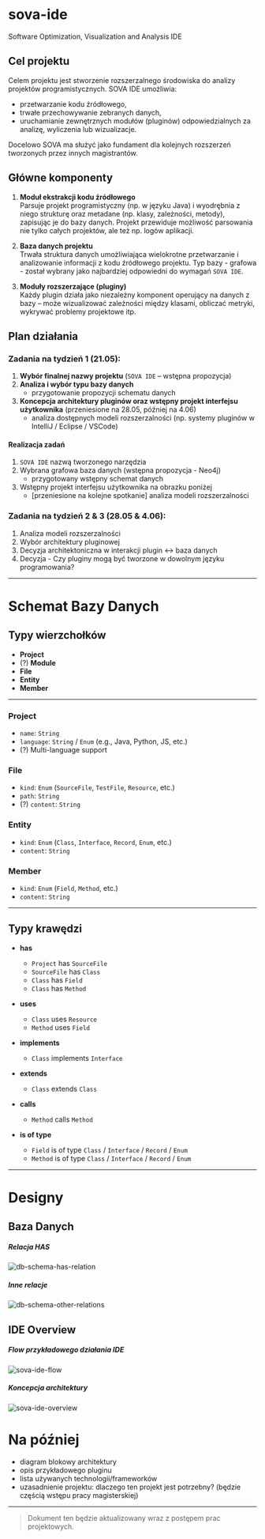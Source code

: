 # sova-ide
Software Optimization, Visualization and Analysis IDE

## Cel projektu

Celem projektu jest stworzenie rozszerzalnego środowiska do analizy projektów programistycznych.
SOVA IDE umożliwia:
- przetwarzanie kodu źródłowego,
- trwałe przechowywanie zebranych danych,
- uruchamianie zewnętrznych modułów (pluginów) odpowiedzialnych za analizę, wyliczenia lub wizualizacje.

Docelowo SOVA ma służyć jako fundament dla kolejnych rozszerzeń tworzonych przez innych magistrantów.

## Główne komponenty

1. **Moduł ekstrakcji kodu źródłowego**  
   Parsuje projekt programistyczny (np. w języku Java) i wyodrębnia z niego strukturę oraz metadane (np. klasy, zależności, metody), zapisując je do bazy danych. Projekt przewiduje możliwość parsowania nie tylko całych projektów, ale też np. logów aplikacji.

2. **Baza danych projektu**  
   Trwała struktura danych umożliwiająca wielokrotne przetwarzanie i analizowanie informacji z kodu źródłowego projektu. Typ bazy - grafowa - został wybrany jako najbardziej odpowiedni do wymagań `SOVA IDE`.

3. **Moduły rozszerzające (pluginy)**  
   Każdy plugin działa jako niezależny komponent operujący na danych z bazy – może wizualizować zależności między klasami, obliczać metryki, wykrywać problemy projektowe itp.

## Plan działania

### Zadania na tydzień 1 (21.05):

1. **Wybór finalnej nazwy projektu** (`SOVA IDE` – wstępna propozycja)
2. **Analiza i wybór typu bazy danych**  
   + przygotowanie propozycji schematu danych
3. **Koncepcja architektury pluginów oraz wstępny projekt interfejsu użytkownika** (przeniesione na 28.05, później na 4.06)
   + analiza dostępnych modeli rozszerzalności (np. systemy pluginów w IntelliJ / Eclipse / VSCode)

#### Realizacja zadań
1. `SOVA IDE` nazwą tworzonego narzędzia
2. Wybrana grafowa baza danych (wstępna propozycja - Neo4j)
   + przygotowany wstępny schemat danych
3. Wstępny projekt interfejsu użytkownika na obrazku poniżej
   + [przeniesione na kolejne spotkanie] analiza modeli rozszerzalności

### Zadania na tydzień 2 & 3 (28.05 & 4.06):
1. Analiza modeli rozszerzalności
2. Wybór architektury pluginowej
3. Decyzja architektoniczna w interakcji plugin <-> baza danych
4. Decyzja - Czy pluginy mogą być tworzone w dowolnym języku programowania?

---

# Schemat Bazy Danych 
## Typy wierzchołków

- **Project**
- (?) **Module**
- **File**
- **Entity**
- **Member**

---

### Project
- `name`: `String`
- `language`: `String` / `Enum` (e.g., Java, Python, JS, etc.)
- (?) Multi-language support

### File
- `kind`: `Enum` (`SourceFile`, `TestFile`, `Resource`, etc.)
- `path`: `String`
- (?) `content`: `String`

### Entity
- `kind`: `Enum` (`Class`, `Interface`, `Record`, `Enum`, etc.)
- `content`: `String`

### Member
- `kind`: `Enum` (`Field`, `Method`, etc.)
- `content`: `String`

---

## Typy krawędzi

- **has**
  - `Project` has `SourceFile`
  - `SourceFile` has `Class`
  - `Class` has `Field`
  - `Class` has `Method`

- **uses**
  - `Class` uses `Resource`
  - `Method` uses `Field`

- **implements**
  - `Class` implements `Interface`

- **extends**
  - `Class` extends `Class`

- **calls**
  - `Method` calls `Method`

- **is of type**
  - `Field` is of type `Class` / `Interface` / `Record` / `Enum`
  - `Method` is of type `Class` / `Interface` / `Record` / `Enum`

---

# Designy
## Baza Danych
##### Relacja HAS
![db-schema-has-relation](https://github.com/user-attachments/assets/bcda2a24-5d69-491f-815c-9618ef40b48a)
##### Inne relacje
![db-schema-other-relations](https://github.com/user-attachments/assets/a7fa9c44-5513-4b14-ae01-9ae90cff7e4a)

## IDE Overview
##### Flow przykładowego działania IDE
![sova-ide-flow](https://github.com/user-attachments/assets/41ca5331-0d8a-4be9-8ec6-1d264a83657e)
##### Koncepcja architektury
![sova-ide-overview](https://github.com/user-attachments/assets/a70537d7-08f5-42e8-9272-faaa94d3c0fb)


# Na później

- diagram blokowy architektury
- opis przykładowego pluginu
- lista używanych technologii/frameworków
- uzasadnienie projektu: dlaczego ten projekt jest potrzebny? (będzie częścią wstępu pracy magisterskiej)

---

> Dokument ten będzie aktualizowany wraz z postępem prac projektowych.
